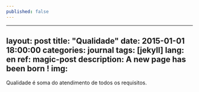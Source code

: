 ```yaml
---
published: false
---
```

---
layout: post
title:  "Qualidade"
date:   2015-01-01 18:00:00
categories: journal
tags: [jekyll]
lang: en
ref: magic-post
description: A new page has been born !
img:
---

Qualidade é soma do atendimento de todos os requisitos.

